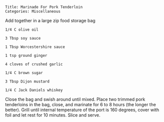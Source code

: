 ~~~ recipe-info
Title: Marinade For Pork Tenderloin
Categories: Miscellaneous
~~~

Add together in a large zip food storage bag

~~~ recipe-ingredients
1/4 C olive oil

3 Tbsp soy sauce

1 Tbsp Worcestershire sauce

1 tsp ground ginger

4 cloves of crushed garlic

1/4 C brown sugar

3 Tbsp Dijon mustard

1/4 C Jack Daniels whiskey
~~~

Close the bag and swish around until mixed. Place two trimmed pork tenderloins in the bag, close,
and marinate for 6 to 8 hours (the longer the better). Grill until internal temperature of the port
is 160 degrees, cover with foil and let rest for 10 minutes. Slice and serve.

